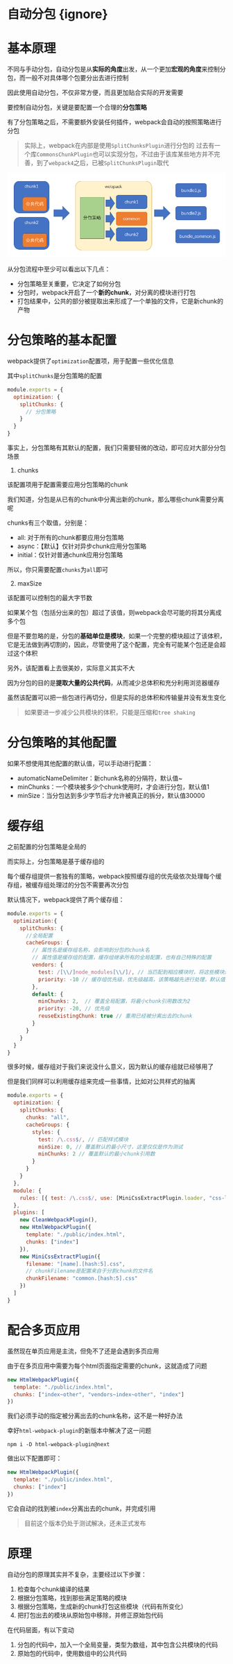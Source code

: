 # 自动分包 {ignore}

# 基本原理

不同与手动分包，自动分包是从**实际的角度**出发，从一个更加**宏观的角度**来控制分包，而一般不对具体哪个包要分出去进行控制

因此使用自动分包，不仅非常方便，而且更加贴合实际的开发需要

要控制自动分包，关键是要配置一个合理的**分包策略**

有了分包策略之后，不需要额外安装任何插件，webpack会自动的按照策略进行分包

> 实际上，webpack在内部是使用`SplitChunksPlugin`进行分包的
> 过去有一个库`CommonsChunkPlugin`也可以实现分包，不过由于该库某些地方并不完善，到了`webpack4`之后，已被`SplitChunksPlugin`取代

![分包简单流程](assets/2020-02-24-17-19-47.png)

从分包流程中至少可以看出以下几点：

- 分包策略至关重要，它决定了如何分包
- 分包时，webpack开启了一个**新的chunk**，对分离的模块进行打包
- 打包结果中，公共的部分被提取出来形成了一个单独的文件，它是新chunk的产物

# 分包策略的基本配置

webpack提供了`optimization`配置项，用于配置一些优化信息

其中`splitChunks`是分包策略的配置

```js
module.exports = {
  optimization: {
    splitChunks: {
      // 分包策略
    }
  }
}
```

事实上，分包策略有其默认的配置，我们只需要轻微的改动，即可应对大部分分包场景

1. chunks

该配置项用于配置需要应用分包策略的chunk

我们知道，分包是从已有的chunk中分离出新的chunk，那么哪些chunk需要分离呢

chunks有三个取值，分别是：

- all: 对于所有的chunk都要应用分包策略
- async：【默认】仅针对异步chunk应用分包策略
- initial：仅针对普通chunk应用分包策略

所以，你只需要配置`chunks`为`all`即可

2. maxSize

该配置可以控制包的最大字节数

如果某个包（包括分出来的包）超过了该值，则webpack会尽可能的将其分离成多个包

但是不要忽略的是，分包的**基础单位是模块**，如果一个完整的模块超过了该体积，它是无法做到再切割的，因此，尽管使用了这个配置，完全有可能某个包还是会超过这个体积

另外，该配置看上去很美妙，实际意义其实不大

因为分包的目的是**提取大量的公共代码**，从而减少总体积和充分利用浏览器缓存

虽然该配置可以把一些包进行再切分，但是实际的总体积和传输量并没有发生变化

> 如果要进一步减少公共模块的体积，只能是压缩和`tree shaking`

# 分包策略的其他配置

如果不想使用其他配置的默认值，可以手动进行配置：

- automaticNameDelimiter：新chunk名称的分隔符，默认值~
- minChunks：一个模块被多少个chunk使用时，才会进行分包，默认值1
- minSize：当分包达到多少字节后才允许被真正的拆分，默认值30000

# 缓存组

之前配置的分包策略是全局的

而实际上，分包策略是基于缓存组的

每个缓存组提供一套独有的策略，webpack按照缓存组的优先级依次处理每个缓存组，被缓存组处理过的分包不需要再次分包

默认情况下，webpack提供了两个缓存组：

```js
module.exports = {
  optimization:{
    splitChunks: {
      //全局配置
      cacheGroups: {
        // 属性名是缓存组名称，会影响到分包的chunk名
        // 属性值是缓存组的配置，缓存组继承所有的全局配置，也有自己特殊的配置
        vendors: { 
          test: /[\\/]node_modules[\\/]/, // 当匹配到相应模块时，将这些模块进行单独打包
          priority: -10 // 缓存组优先级，优先级越高，该策略越先进行处理，默认值为0
        },
        default: {
          minChunks: 2,  // 覆盖全局配置，将最小chunk引用数改为2
          priority: -20, // 优先级
          reuseExistingChunk: true // 重用已经被分离出去的chunk
        }
      }
    }
  }
}
```

很多时候，缓存组对于我们来说没什么意义，因为默认的缓存组就已经够用了

但是我们同样可以利用缓存组来完成一些事情，比如对公共样式的抽离

```js
module.exports = {
  optimization: {
    splitChunks: {
      chunks: "all",
      cacheGroups: {
        styles: {
          test: /\.css$/, // 匹配样式模块
          minSize: 0, // 覆盖默认的最小尺寸，这里仅仅是作为测试
          minChunks: 2 // 覆盖默认的最小chunk引用数
        }
      }
    }
  },
  module: {
    rules: [{ test: /\.css$/, use: [MiniCssExtractPlugin.loader, "css-loader"] }]
  },
  plugins: [
    new CleanWebpackPlugin(),
    new HtmlWebpackPlugin({
      template: "./public/index.html",
      chunks: ["index"]
    }),
    new MiniCssExtractPlugin({
      filename: "[name].[hash:5].css",
      // chunkFilename是配置来自于分割chunk的文件名
      chunkFilename: "common.[hash:5].css" 
    })
  ]
}
```

# 配合多页应用

虽然现在单页应用是主流，但免不了还是会遇到多页应用

由于在多页应用中需要为每个html页面指定需要的chunk，这就造成了问题

```js
new HtmlWebpackPlugin({
  template: "./public/index.html",
  chunks: ["index~other", "vendors~index~other", "index"]
})
```

我们必须手动的指定被分离出去的chunk名称，这不是一种好办法

幸好`html-webpack-plugin`的新版本中解决了这一问题

```shell
npm i -D html-webpack-plugin@next
```

做出以下配置即可：

```js
new HtmlWebpackPlugin({
  template: "./public/index.html",
  chunks: ["index"]
})
```

它会自动的找到被`index`分离出去的chunk，并完成引用

> 目前这个版本仍处于测试解决，还未正式发布

# 原理

自动分包的原理其实并不复杂，主要经过以下步骤：

1. 检查每个chunk编译的结果
2. 根据分包策略，找到那些满足策略的模块
3. 根据分包策略，生成新的chunk打包这些模块（代码有所变化）
4. 把打包出去的模块从原始包中移除，并修正原始包代码

在代码层面，有以下变动

1. 分包的代码中，加入一个全局变量，类型为数组，其中包含公共模块的代码
2. 原始包的代码中，使用数组中的公共代码
